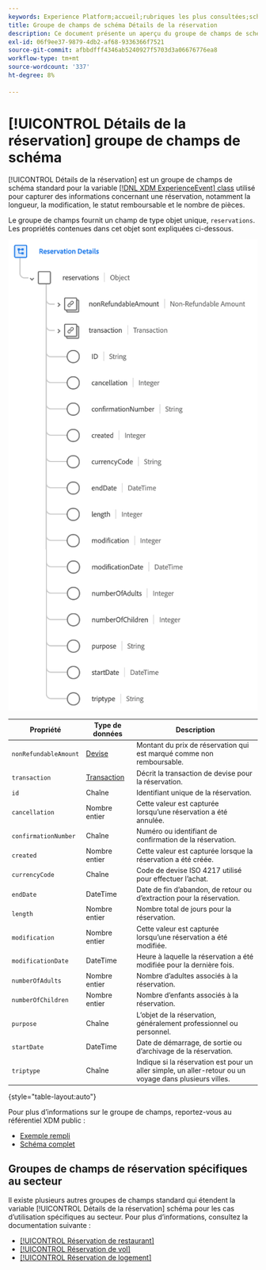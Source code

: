 ```yaml
---
keywords: Experience Platform;accueil;rubriques les plus consultées;schéma;XDM;ExperienceEvent;champs;schémas;schémas;conception de schéma;groupe de champs;groupe de champs;réservation;détails de réservation;;page d’accueil;schéma;schéma;schéma;schéma;schéma;groupe de champs;groupe de champs;groupe de réservation;détails de réservation
title: Groupe de champs de schéma Détails de la réservation
description: Ce document présente un aperçu du groupe de champs de schéma Détails de la réservation.
exl-id: 06f9ee37-9879-4db2-af68-9336366f7521
source-git-commit: afbbdfff4346ab5240927f5703d3a06676776ea8
workflow-type: tm+mt
source-wordcount: '337'
ht-degree: 8%

---
```


# [!UICONTROL Détails de la réservation] groupe de champs de schéma

[!UICONTROL Détails de la réservation] est un groupe de champs de schéma standard pour la variable [[!DNL XDM ExperienceEvent] class](../../classes/experienceevent.md) utilisé pour capturer des informations concernant une réservation, notamment la longueur, la modification, le statut remboursable et le nombre de pièces.

Le groupe de champs fournit un champ de type objet unique, `reservations`. Les propriétés contenues dans cet objet sont expliquées ci-dessous.

![Structure des détails de la réservation](../../images/field-groups/reservation-details.png)

| Propriété | Type de données | Description |
| --- | --- | --- |
| `nonRefundableAmount` | [Devise](../../data-types/currency.md) | Montant du prix de réservation qui est marqué comme non remboursable. |
| `transaction` | [Transaction](../../data-types/transaction.md) | Décrit la transaction de devise pour la réservation. |
| `id` | Chaîne | Identifiant unique de la réservation. |
| `cancellation` | Nombre entier | Cette valeur est capturée lorsqu’une réservation a été annulée. |
| `confirmationNumber` | Chaîne | Numéro ou identifiant de confirmation de la réservation. |
| `created` | Nombre entier | Cette valeur est capturée lorsque la réservation a été créée. |
| `currencyCode` | Chaîne | Code de devise ISO 4217 utilisé pour effectuer l’achat. |
| `endDate` | DateTime | Date de fin d’abandon, de retour ou d’extraction pour la réservation. |
| `length` | Nombre entier | Nombre total de jours pour la réservation. |
| `modification` | Nombre entier | Cette valeur est capturée lorsqu’une réservation a été modifiée. |
| `modificationDate` | DateTime | Heure à laquelle la réservation a été modifiée pour la dernière fois. |
| `numberOfAdults` | Nombre entier | Nombre d’adultes associés à la réservation. |
| `numberOfChildren` | Nombre entier | Nombre d’enfants associés à la réservation. |
| `purpose` | Chaîne | L’objet de la réservation, généralement professionnel ou personnel. |
| `startDate` | DateTime | Date de démarrage, de sortie ou d’archivage de la réservation. |
| `triptype` | Chaîne | Indique si la réservation est pour un aller simple, un aller-retour ou un voyage dans plusieurs villes. |

{style=&quot;table-layout:auto&quot;}

Pour plus d’informations sur le groupe de champs, reportez-vous au référentiel XDM public :

* [Exemple rempli](https://github.com/adobe/xdm/blob/master/components/fieldgroups/experience-event/industry-verticals/experienceevent-reservation-details.example.1.json)
* [Schéma complet](https://github.com/adobe/xdm/blob/master/components/fieldgroups/experience-event/industry-verticals/experienceevent-reservation-details.schema.json)

## Groupes de champs de réservation spécifiques au secteur

Il existe plusieurs autres groupes de champs standard qui étendent la variable [!UICONTROL Détails de la réservation] schéma pour les cas d’utilisation spécifiques au secteur. Pour plus d’informations, consultez la documentation suivante :

* [[!UICONTROL Réservation de restaurant]](./dining-reservation.md)
* [[!UICONTROL Réservation de vol]](./flight-reservation.md)
* [[!UICONTROL Réservation de logement]](./lodging-reservation.md)

